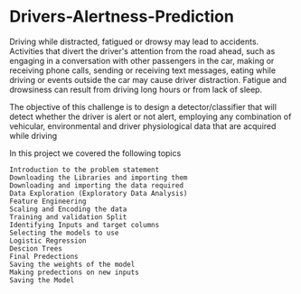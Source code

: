 # Drivers-Alertness-Prediction

Driving while distracted, fatigued or drowsy may lead to accidents. Activities that divert the driver's attention from the road ahead, such as engaging in a conversation with other passengers in the car, making or receiving phone calls, sending or receiving text messages, eating while driving or events outside the car may cause driver distraction. Fatigue and drowsiness can result from driving long hours or from lack of sleep.


The objective of this challenge is to design a detector/classifier that will detect whether the driver is alert or not alert, employing any combination of vehicular, environmental and driver physiological data that are acquired while driving

In this project we covered the following topics

    Introduction to the problem statement
    Downloading the Libraries and importing them
    Downloading and importing the data required
    Data Exploration (Exploratory Data Analysis)
    Feature Engineering
    Scaling and Encoding the data
    Training and validation Split
    Identifying Inputs and target columns
    Selecting the models to use
    Logistic Regression
    Descion Trees
    Final Predections
    Saving the weights of the model
    Making predections on new inputs
    Saving the Model
    
    
